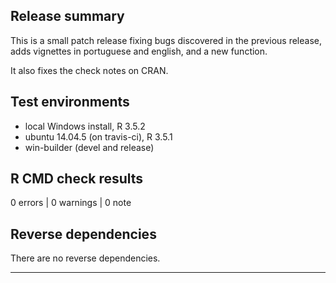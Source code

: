 ## Release summary

This is a small patch release fixing bugs discovered in the previous release, adds vignettes in portuguese and english, and a new function.

It also fixes the check notes on CRAN.

## Test environments
* local Windows install, R 3.5.2
* ubuntu 14.04.5 (on travis-ci), R 3.5.1
* win-builder (devel and release)

## R CMD check results

0 errors | 0 warnings | 0 note

## Reverse dependencies

There are no reverse dependencies.

---
